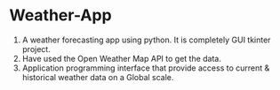 # Weather-App
1. A weather forecasting app using python. It is completely GUI tkinter project.
2. Have used the Open Weather Map API to get the data.
3. Application programming interface that provide access to current & historical weather data on a Global 
   scale.
